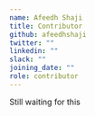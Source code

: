 ```yaml
---
name: Afeedh Shaji
title: Contributor
github: afeedhshaji
twitter: ""
linkedin: ""
slack: ""
joining_date: ""
role: contributor
---
```


Still waiting for this
